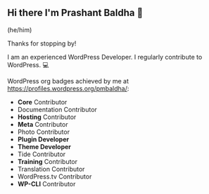 ## Hi there I'm Prashant Baldha 👋

(he/him)

Thanks for stopping by!

I am an experienced WordPress Developer. I regularly contribute to WordPress. 💻

WordPress org badges achieved by me at https://profiles.wordpress.org/pmbaldha/:

- **Core** Contributor
- Documentation Contributor
- **Hosting** Contributor
- **Meta** Contributor
- Photo Contributor
- **Plugin Developer**
- **Theme Developer**
- Tide Contributor
- **Training** Contributor
- Translation Contributor
- WordPress.tv Contributor
- **WP-CLI** Contributor


<!--
**pmbaldha/pmbaldha** is a ✨ _special_ ✨ repository because its `README.md` (this file) appears on your GitHub profile.

Here are some ideas to get you started:

- 🔭 I’m currently working on ...
- 🌱 I’m currently learning ...
- 👯 I’m looking to collaborate on ...
- 🤔 I’m looking for help with ...
- 💬 Ask me about ...
- 📫 How to reach me: ...
- 😄 Pronouns: ...
- ⚡ Fun fact: ...
-->
